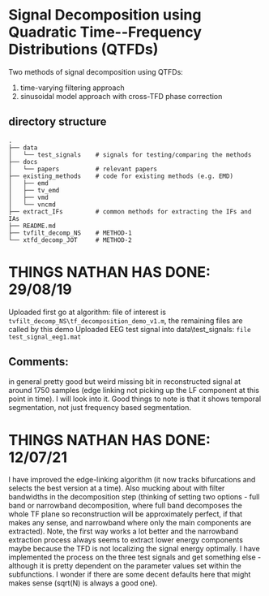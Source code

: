 # Signal Decomposition using Quadratic Time--Frequency Distributions (QTFDs)

Two methods of signal decomposition using QTFDs:
1. time-varying filtering approach
2. sinusoidal model approach with cross-TFD phase correction

## directory structure

```
.
├── data
│   └── test_signals    # signals for testing/comparing the methods
├── docs
│   └── papers          # relevant papers
├── existing_methods    # code for existing methods (e.g. EMD)
│   ├── emd
│   ├── tv_emd
│   ├── vmd
│   └── vncmd
├── extract_IFs         # common methods for extracting the IFs and IAs
├── README.md
├── tvfilt_decomp_NS    # METHOD-1
└── xtfd_decomp_JOT     # METHOD-2
```

# THINGS NATHAN HAS DONE: 29/08/19
Uploaded first go at algorithm: file of interest is
`tvfilt_decomp_NS\tf_decomposition_demo_v1.m`, the remaining files are called by this demo
Uploaded EEG test signal into data\test_signals: `file test_signal_eeg1.mat`

## Comments: 
in general pretty good but weird missing bit in reconstructed signal at around 1750 samples
(edge linking not picking up the LF component at this point in time). I will look into
it. Good things to note is that it shows temporal segmentation, not just frequency based
segmentation.

# THINGS NATHAN HAS DONE: 12/07/21
I have improved the edge-linking algorithm (it now tracks bifurcations and selects the best version at a time). Also mucking about with filter bandwidths in the decomposition step (thinking of setting two options - full band or narrowband decomposition, where full band decomposes the whole TF plane so reconstruction will be approximately perfect, if that makes any sense, and narrowband where only the main components are extracted). Note, the first way works a lot better and the narrowband extraction process always seems to extract lower energy components maybe because the TFD is not localizing the signal energy optimally. I have implemented the process on the three test signals and get something else - although it is pretty dependent on the parameter values set within the subfunctions. I wonder if there are some decent defaults here that might makes sense (sqrt(N) is always a good one). 



